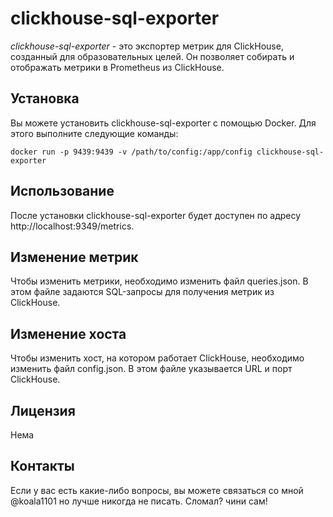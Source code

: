 # clickhouse-sql-exporter
_clickhouse-sql-exporter_ - это экспортер метрик для ClickHouse, созданный для образовательных целей. Он позволяет собирать и отображать метрики в Prometheus из ClickHouse.

## Установка

Вы можете установить clickhouse-sql-exporter с помощью Docker. Для этого выполните следующие команды:

```docker build -t clickhouse-sql-exporter .
docker run -p 9439:9439 -v /path/to/config:/app/config clickhouse-sql-exporter
```
## Использование
После установки clickhouse-sql-exporter будет доступен по адресу http://localhost:9349/metrics.

## Изменение метрик
Чтобы изменить метрики, необходимо изменить файл queries.json. В этом файле задаются SQL-запросы для получения метрик из ClickHouse.

## Изменение хоста
Чтобы изменить хост, на котором работает ClickHouse, необходимо изменить файл config.json. В этом файле указывается URL и порт ClickHouse.

## Лицензия
Нема

## Контакты
Если у вас есть какие-либо вопросы, вы можете связаться со мной @koala1101
но лучше никогда не писать. Сломал? чини сам!
